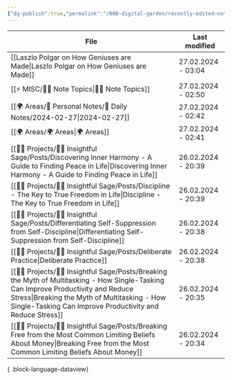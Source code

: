 ```yaml
---
{"dg-publish":true,"permalink":"/000-digital-garden/recently-edited-notes/","dgPassFrontmatter":true,"noteIcon":"3","created":"2023-12-14T09:05:52.599+05:30","updated":"2023-12-14T09:12:44.868+05:30"}
---
```


| File                                                                                                                                                                                                                                                 | Last modified      |
| ---------------------------------------------------------------------------------------------------------------------------------------------------------------------------------------------------------------------------------------------------- | ------------------ |
| [[Laszlo Polgar on How Geniuses are Made\|Laszlo Polgar on How Geniuses are Made]]                                                                                                                                                                | 27.02.2024 - 03:04 |
| [[⚡ MISC/✍🏻 Note Topics\|✍🏻 Note Topics]]                                                                                                                                                                                                       | 27.02.2024 - 02:50 |
| [[🌍 Areas/📧 Personal Notes/📓 Daily Notes/2024-02-27\|2024-02-27]]                                                                                                                                                                              | 27.02.2024 - 02:42 |
| [[🌍 Areas/🌍 Areas\|🌍 Areas]]                                                                                                                                                                                                                   | 27.02.2024 - 02:41 |
| [[👷🏻 Projects/🧓🏻 Insightful Sage/Posts/Discovering Inner Harmony - A Guide to Finding Peace in Life\|Discovering Inner Harmony - A Guide to Finding Peace in Life]]                                                                           | 26.02.2024 - 20:39 |
| [[👷🏻 Projects/🧓🏻 Insightful Sage/Posts/Discipline - The Key to True Freedom in Life\|Discipline - The Key to True Freedom in Life]]                                                                                                           | 26.02.2024 - 20:39 |
| [[👷🏻 Projects/🧓🏻 Insightful Sage/Posts/Differentiating Self-Suppression from Self-Discipline\|Differentiating Self-Suppression from Self-Discipline]]                                                                                         | 26.02.2024 - 20:38 |
| [[👷🏻 Projects/🧓🏻 Insightful Sage/Posts/Deliberate Practice\|Deliberate Practice]]                                                                                                                                                             | 26.02.2024 - 20:38 |
| [[👷🏻 Projects/🧓🏻 Insightful Sage/Posts/Breaking the Myth of Multitasking - How Single-Tasking Can Improve Productivity and Reduce Stress\|Breaking the Myth of Multitasking - How Single-Tasking Can Improve Productivity and Reduce Stress]] | 26.02.2024 - 20:35 |
| [[👷🏻 Projects/🧓🏻 Insightful Sage/Posts/Breaking Free from the Most Common Limiting Beliefs About Money\|Breaking Free from the Most Common Limiting Beliefs About Money]]                                                                     | 26.02.2024 - 20:34 |

{ .block-language-dataview}